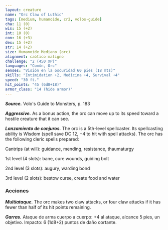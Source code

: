 ```yaml
---
layout: creature
name: "Orc Claw of Luthic"
tags: [medium, humanoide, cr2, volos-guide]
cha: 11 (0)
wis: 15 (+2)
int: 10 (0)
con: 16 (+3)
dex: 15 (+2)
str: 14 (+2)
size: Humanoide Mediano (orc)
alignment: caótico maligno
challenge: "2 (450 XP)"
languages: "Común, Orc"
senses: "Visión en la oscuridad 60 pies (18 mts)"
skills: "Intimidation +2, Medicina +4, Survival +4"
speed: "30 ft."
hit_points: "45 (6d8+18)"
armor_class: "14 (hide armor)"
---
```


***Source.*** Volo's Guide to Monsters, p. 183

***Aggressive.*** As a bonus action, the orc can move up to its speed toward a hostile creature that it can see.

***Lanzamiento de conjuros.*** The orc is a 5th-level spellcaster. Its spellcasting ability is Wisdom (spell save DC 12, +4 to hit with spell attacks). The orc has the following cleric spells prepared:

Cantrips (at will): guidance, mending, resistance, thaumaturgy

1st level (4 slots): bane, cure wounds, guiding bolt

2nd level (3 slots): augury, warding bond

3rd level (2 slots): bestow curse, create food and water

### Acciones

***Multiataque.*** The orc makes two claw attacks, or four claw attacks if it has fewer than half of its hit points remaining.

***Garras.*** Ataque de arma cuerpo a cuerpo: +4 al ataque, alcance 5 pies, un objetivo. Impacto: 6 (1d8+2) puntos de daño cortante.